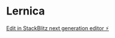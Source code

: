 # Lernica

[Edit in StackBlitz next generation editor ⚡️](https://stackblitz.com/~/github.com/tjarzu/Lernica)